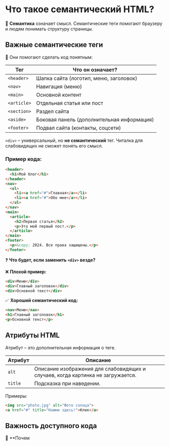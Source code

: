 # Что такое семантический HTML?

📌 **Семантика** означает смысл. Семантические теги помогают браузеру и людям понимать структуру страницы.

## Важные семантические теги

📝 Они помогают сделать код понятным:

| Тег         | Что он означает?                          |
|------------|----------------------------------------|
| `<header>` | Шапка сайта (логотип, меню, заголовок) |
| `<nav>`    | Навигация (меню)                      |
| `<main>`   | Основной контент                      |
| `<article>`| Отдельная статья или пост             |
| `<section>`| Раздел сайта                          |
| `<aside>`  | Боковая панель (дополнительная информация) |
| `<footer>` | Подвал сайта (контакты, соцсети)      |

`<div>` – универсальный, но **не семантический** тег. Читалка для слабовидящих не сможет понять его смысл.

### Пример кода:

```html
<header>
  <h1>Мой блог</h1>
</header>
<nav>
  <ul>
    <li><a href="#">Главная</a></li>
    <li><a href="#">Обо мне</a></li>
  </ul>
</nav>
<main>
  <article>
    <h2>Первая статья</h2>
    <p>Это мой первый пост.</p>
  </article>
</main>
<footer>
  <p>&copy; 2024. Все права защищены.</p>
</footer>
```

❓ **Что будет, если заменить `<div>` везде?**

❌ **Плохой пример:**

```html
<div>Меню</div>
<div>Главный заголовок</div>
<div>Основной текст</div>
```

✅ **Хороший семантический код:**

```html
<nav>Меню</nav>
<h1>Главный заголовок</h1>
<p>Основной текст</p>
```

## Атрибуты HTML

Атрибут – это дополнительная информация о теге.

| Атрибут | Описание |
|---------|----------------------------------------------------|
| `alt`   | Описание изображения для слабовидящих и случаев, когда картинка не загружается. |
| `title` | Подсказка при наведении. |

Примеры:

```html
<img src="photo.jpg" alt="Фото солнца">
<a href="#" title="Нажми здесь!">Клик</a>
```

## Важность доступного кода

👀 **Почем